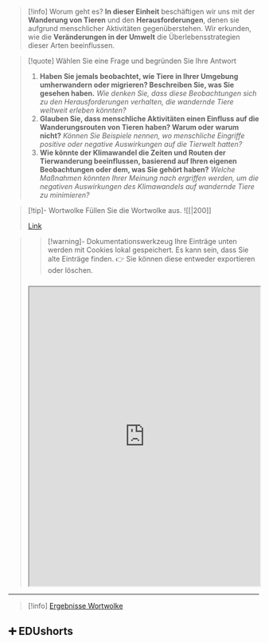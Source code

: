 
>[!info] Worum geht es?
>**In dieser Einheit** beschäftigen wir uns mit der **Wanderung von Tieren** und den **Herausforderungen**, denen sie aufgrund menschlicher Aktivitäten gegenüberstehen. Wir erkunden, wie die **Veränderungen in der Umwelt** die Überlebensstrategien dieser Arten beeinflussen.

>[!quote] Wählen Sie eine Frage und begründen Sie Ihre Antwort
>1. **Haben Sie jemals beobachtet, wie Tiere in Ihrer Umgebung umherwandern oder migrieren? Beschreiben Sie, was Sie gesehen haben.**
>*Wie denken Sie, dass diese Beobachtungen sich zu den Herausforderungen verhalten, die wandernde Tiere weltweit erleben könnten?*
>2. **Glauben Sie, dass menschliche Aktivitäten einen Einfluss auf die Wanderungsrouten von Tieren haben? Warum oder warum nicht?**
>*Können Sie Beispiele nennen, wo menschliche Eingriffe positive oder negative Auswirkungen auf die Tierwelt hatten?*
>3. **Wie könnte der Klimawandel die Zeiten und Routen der Tierwanderung beeinflussen, basierend auf Ihren eigenen Beobachtungen oder dem, was Sie gehört haben?**
>*Welche Maßnahmen könnten Ihrer Meinung nach ergriffen werden, um die negativen Auswirkungen des Klimawandels auf wandernde Tiere zu minimieren?*

>[!tip]- Wortwolke
>Füllen Sie die Wortwolke aus.
>![[|200]]
>
>[Link]()

>   
>>[!warning]- Dokumentationswerkzeug 
>Ihre Einträge unten werden mit Cookies lokal gespeichert. Es kann sein, dass Sie alte Einträge finden. 
>👉 Sie können diese entweder exportieren oder löschen.
>#####
><iframe width="100%" height="600" src="https://app.Lumi.education/run/rdWSOq" allowfullscreen allow="geolocation *; autoplay; encrypted-media"></iframe>

---

>[!info] [Ergebnisse Wortwolke]()

## ➕ EDUshorts
    